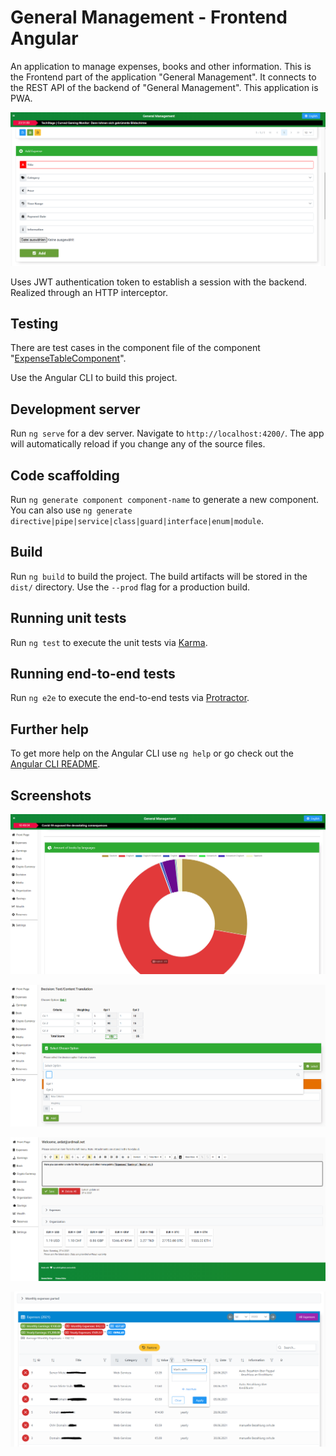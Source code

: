 # General Management - Frontend Angular

An application to manage expenses, books and other information.
This is the Frontend part of the application "General Management". It connects to the REST API of the backend of "General Management".
This application is PWA. 

![Screenshot of Web App General Management](https://raw.githubusercontent.com/a-dridi/GeneralManagement-Frontend/main/screenshot.PNG)

Uses JWT authentication token to establish a session with the backend. Realized through an HTTP interceptor.

## Testing 
There are test cases in the component file of the component "[ExpenseTableComponent](https://github.com/a-dridi/GeneralManagement-Frontend/blob/main/src/app/expense/expense-table/expense-table.component.spec.ts)".


Use the Angular CLI to build this project. 

## Development server

Run `ng serve` for a dev server. Navigate to `http://localhost:4200/`. The app will automatically reload if you change any of the source files.

## Code scaffolding

Run `ng generate component component-name` to generate a new component. You can also use `ng generate directive|pipe|service|class|guard|interface|enum|module`.

## Build

Run `ng build` to build the project. The build artifacts will be stored in the `dist/` directory. Use the `--prod` flag for a production build.

## Running unit tests

Run `ng test` to execute the unit tests via [Karma](https://karma-runner.github.io).

## Running end-to-end tests

Run `ng e2e` to execute the end-to-end tests via [Protractor](http://www.protractortest.org/).

## Further help

To get more help on the Angular CLI use `ng help` or go check out the [Angular CLI README](https://github.com/angular/angular-cli/blob/master/README.md).

## Screenshots

![Decision Matrix](https://raw.githubusercontent.com/a-dridi/GeneralManagement-Frontend/main/screenshot2.PNG)

![Screenshot 3](https://raw.githubusercontent.com/a-dridi/GeneralManagement-Frontend/main/screenshot3.PNG)

![Screenshot 4](https://raw.githubusercontent.com/a-dridi/GeneralManagement-Frontend/main/screenshot4.PNG)

![Screenshot 5](https://raw.githubusercontent.com/a-dridi/GeneralManagement-Frontend/main/screenshot5.PNG)